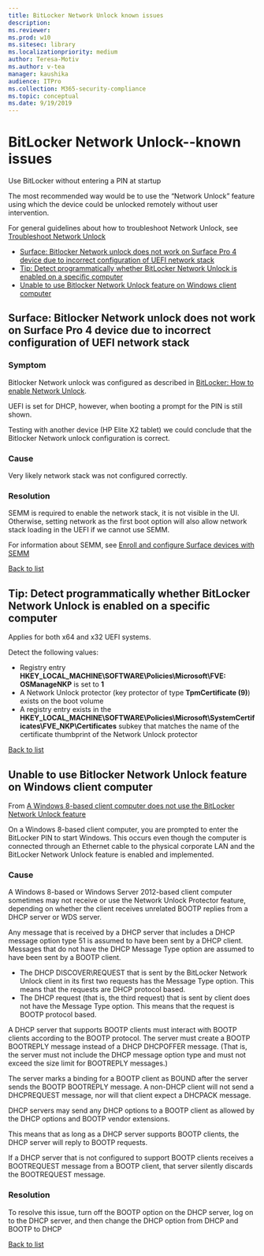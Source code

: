```yaml
---
title: BitLocker Network Unlock known issues
description: 
ms.reviewer: 
ms.prod: w10
ms.sitesec: library
ms.localizationpriority: medium
author: Teresa-Motiv
ms.author: v-tea
manager: kaushika
audience: ITPro
ms.collection: M365-security-compliance
ms.topic: conceptual
ms.date: 9/19/2019
---
```

# BitLocker Network Unlock--known issues

Use BitLocker without entering a PIN at startup

The most recommended way would be to use the “Network Unlock” feature using which the device could be unlocked remotely without user intervention.

For general guidelines about how to troubleshoot Network Unlock, see [Troubleshoot Network Unlock](https://docs.microsoft.com/en-us/windows/security/information-protection/bitlocker/bitlocker-how-to-enable-network-unlock#troubleshoot-network-unlock)

<a id="list"></a>

- [Surface: Bitlocker Network unlock does not work on Surface Pro 4 device due to incorrect configuration of UEFI network stack](#scenario-1)
- [Tip: Detect programmatically whether BitLocker Network Unlock is enabled on a specific computer](#scenario-2)
- [Unable to use Bitlocker Network Unlock feature on Windows client computer](#scenario-4)

## <a id="scenario-1"></a>Surface: Bitlocker Network unlock does not work on Surface Pro 4 device due to incorrect configuration of UEFI network stack

### Symptom

Bitlocker Network unlock was configured as described in [BitLocker: How to enable Network Unlock](https://docs.microsoft.com/en-us/windows/device-security/bitlocker/bitlocker-how-to-enable-network-unlock).

UEFI is set for DHCP, however, when booting a prompt for the PIN is still shown.

Testing with another device (HP Elite X2 tablet) we could conclude that the Bitlocker Network unlock configuration is correct.

### Cause

Very likely network stack was not configured correctly.

### Resolution

SEMM is required to enable the network stack, it is not visible in the UI. Otherwise, setting network as the first boot option will also allow network stack loading in the UEFI if we cannot use SEMM.

For information about SEMM, see [Enroll and configure Surface devices with SEMM](https://docs.microsoft.com/en-us/surface/enroll-and-configure-surface-devices-with-semm)

[Back to list](#list)

## <a id="scenario-2"></a>Tip: Detect programmatically whether BitLocker Network Unlock is enabled on a specific computer

Applies for both x64 and x32 UEFI systems.

Detect the following values:

- Registry entry **HKEY\_LOCAL\_MACHINE\\SOFTWARE\\Policies\\Microsoft\\FVE: OSManageNKP** is set to **1**
- A Network Unlock protector (key protector of type **TpmCertificate (9)**) exists on the boot volume
- A registry entry exists in the **HKEY\_LOCAL\_MACHINE\\SOFTWARE\\Policies\\Microsoft\\SystemCertificates\\FVE\_NKP\\Certificates** subkey that matches the name of the certificate thumbprint of the Network Unlock protector

[Back to list](#list)

## <a id="scenario-4"></a>Unable to use Bitlocker Network Unlock feature on Windows client computer

From [A Windows 8-based client computer does not use the BitLocker Network Unlock feature](https://internal.support.services.microsoft.com/en-us/help/2891694/a-windows-8-based-client-computer-does-not-use-the-bitlocker-network-u)

On a Windows 8-based client computer, you are prompted to enter the BitLocker PIN to start Windows. This occurs even though the computer is connected through an Ethernet cable to the physical corporate LAN and the BitLocker Network Unlock feature is enabled and implemented.

### Cause

A Windows 8-based or Windows Server 2012-based client computer sometimes may not receive or use the Network Unlock Protector feature, depending on whether the client receives unrelated BOOTP replies from a DHCP server or WDS server.

Any message that is received by a DHCP server that includes a DHCP message option type 51 is assumed to have been sent by a DHCP client. Messages that do not have the DHCP Message Type option are assumed to have been sent by a BOOTP client.

- The DHCP DISCOVER\REQUEST that is sent by the BitLocker Network Unlock client in its first two requests has the Message Type option. This means that the requests are DHCP protocol based.  
- The DHCP request (that is, the third request) that is sent by client does not have the Message Type option. This means that the request is BOOTP protocol based.

A DHCP server that supports BOOTP clients must interact with BOOTP clients according to the BOOTP protocol. The server must create a BOOTP BOOTREPLY message instead of a DHCP DHCPOFFER message. (That is, the server must not include the DHCP message option type and must not exceed the size limit for BOOTREPLY messages.)

The server marks a binding for a BOOTP client as BOUND after the server sends the BOOTP BOOTREPLY message. A non-DHCP client will not send a DHCPREQUEST message, nor will that client expect a DHCPACK message.

DHCP servers may send any DHCP options to a BOOTP client as allowed by the DHCP options and BOOTP vendor extensions.

This means that as long as a DHCP server supports BOOTP clients, the DHCP server will reply to BOOTP requests.

If a DHCP server that is not configured to support BOOTP clients receives a BOOTREQUEST message from a BOOTP client, that server silently discards the BOOTREQUEST message.

### Resolution

To resolve this issue, turn off the BOOTP option on the DHCP server, log on to the DHCP server, and then change the DHCP option from DHCP and BOOTP to DHCP

[Back to list](#list)

